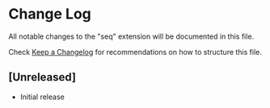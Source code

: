 # Change Log
All notable changes to the "seq" extension will be documented in this file.

Check [Keep a Changelog](http://keepachangelog.com/) for recommendations on how to structure this file.

## [Unreleased]
- Initial release